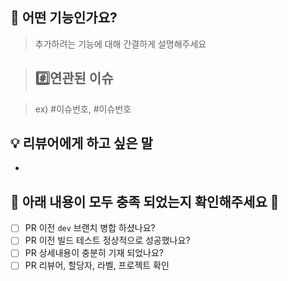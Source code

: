 ## 🔧 어떤 기능인가요?

> 추가하려는 기능에 대해 간결하게 설명해주세요

> ## #️⃣연관된 이슈

> ex) #이슈번호, #이슈번호

## 💡 리뷰어에게 하고 싶은 말

- 
<!-- 코드에 나타나지 않는 설계 및 의도, 중점적으로 봐줬으면 하는 점, 특이한 변경사항 등 -->

## 🙏 아래 내용이 모두 충족 되었는지 확인해주세요 🙏

- [ ] PR 이전 `dev` 브랜치 병합 하셨나요?
- [ ] PR 이전 빌드 테스트 정상적으로 성공했나요?
- [ ] PR 상세내용이 충분히 기재 되었나요?
- [ ] PR 리뷰어, 할당자, 라벨, 프로젝트 확인
